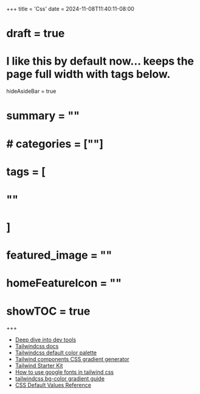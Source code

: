 +++
title = 'Css'
date = 2024-11-08T11:40:11-08:00
# draft = true
# I like this by default now... keeps the page full width with tags below.
hideAsideBar = true
# summary = ""
# # categories = [""]
# tags = [
  # ""
  # ]
# featured_image = ""
# homeFeatureIcon = ""
# showTOC = true
+++
- [Deep dive into dev tools](https://css-tricks.com/some-cross-browser-devtools-features-you-might-not-know/)
- [Tailwindcss docs](https://tailwindcss.com/docs/installation)
- [Tailwindcss default color palette](https://tailwindcss.com/docs/customizing-colors)
- [Tailwind components CSS gradient generator](https://tailwindcomponents.com/gradient-generator/)
- [Tailwind Starter Kit](https://www.creative-tim.com/learning-lab/tailwind-starter-kit/documentation/download)
- [How to use google fonts in tailwind css](https://hatchet.com.au/blog/how-to-use-google-fonts-in-tailwind-css/)
- [tailwindcss bg-color gradient guide](https://blog.logrocket.com/guide-adding-gradients-tailwind-css/)
- [CSS Default Values Reference](https://www.w3schools.com/cssref/css_default_values.php)

<!--more-->